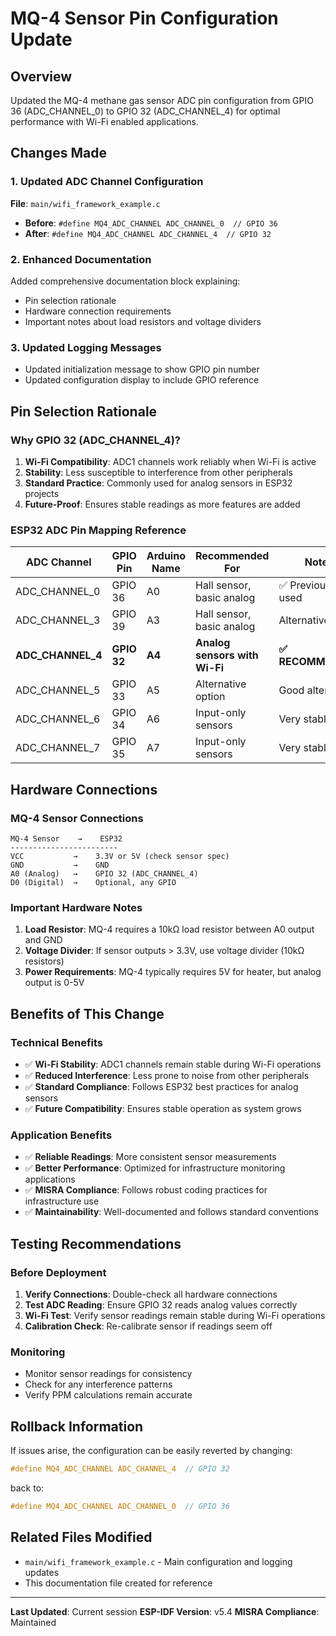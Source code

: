 # MQ-4 Sensor Pin Configuration Update

## Overview
Updated the MQ-4 methane gas sensor ADC pin configuration from GPIO 36 (ADC_CHANNEL_0) to GPIO 32 (ADC_CHANNEL_4) for optimal performance with Wi-Fi enabled applications.

## Changes Made

### 1. Updated ADC Channel Configuration
**File**: `main/wifi_framework_example.c`
- **Before**: `#define MQ4_ADC_CHANNEL ADC_CHANNEL_0  // GPIO 36`
- **After**: `#define MQ4_ADC_CHANNEL ADC_CHANNEL_4  // GPIO 32`

### 2. Enhanced Documentation
Added comprehensive documentation block explaining:
- Pin selection rationale
- Hardware connection requirements
- Important notes about load resistors and voltage dividers

### 3. Updated Logging Messages
- Updated initialization message to show GPIO pin number
- Updated configuration display to include GPIO reference

## Pin Selection Rationale

### Why GPIO 32 (ADC_CHANNEL_4)?
1. **Wi-Fi Compatibility**: ADC1 channels work reliably when Wi-Fi is active
2. **Stability**: Less susceptible to interference from other peripherals
3. **Standard Practice**: Commonly used for analog sensors in ESP32 projects
4. **Future-Proof**: Ensures stable readings as more features are added

### ESP32 ADC Pin Mapping Reference

| ADC Channel | GPIO Pin | Arduino Name | Recommended For | Notes |
|-------------|----------|--------------|-----------------|-------|
| ADC_CHANNEL_0 | GPIO 36 | A0 | Hall sensor, basic analog | ✅ Previously used |
| ADC_CHANNEL_3 | GPIO 39 | A3 | Hall sensor, basic analog | Alternative |
| **ADC_CHANNEL_4** | **GPIO 32** | **A4** | **Analog sensors with Wi-Fi** | **✅ RECOMMENDED** |
| ADC_CHANNEL_5 | GPIO 33 | A5 | Alternative option | Good alternative |
| ADC_CHANNEL_6 | GPIO 34 | A6 | Input-only sensors | Very stable |
| ADC_CHANNEL_7 | GPIO 35 | A7 | Input-only sensors | Very stable |

## Hardware Connections

### MQ-4 Sensor Connections
```
MQ-4 Sensor    →    ESP32
------------------------
VCC           →    3.3V or 5V (check sensor spec)
GND           →    GND
A0 (Analog)   →    GPIO 32 (ADC_CHANNEL_4)
D0 (Digital)  →    Optional, any GPIO
```

### Important Hardware Notes
1. **Load Resistor**: MQ-4 requires a 10kΩ load resistor between A0 output and GND
2. **Voltage Divider**: If sensor outputs > 3.3V, use voltage divider (10kΩ resistors)
3. **Power Requirements**: MQ-4 typically requires 5V for heater, but analog output is 0-5V

## Benefits of This Change

### Technical Benefits
- ✅ **Wi-Fi Stability**: ADC1 channels remain stable during Wi-Fi operations
- ✅ **Reduced Interference**: Less prone to noise from other peripherals
- ✅ **Standard Compliance**: Follows ESP32 best practices for analog sensors
- ✅ **Future Compatibility**: Ensures stable operation as system grows

### Application Benefits
- ✅ **Reliable Readings**: More consistent sensor measurements
- ✅ **Better Performance**: Optimized for infrastructure monitoring applications
- ✅ **MISRA Compliance**: Follows robust coding practices for infrastructure use
- ✅ **Maintainability**: Well-documented and follows standard conventions

## Testing Recommendations

### Before Deployment
1. **Verify Connections**: Double-check all hardware connections
2. **Test ADC Reading**: Ensure GPIO 32 reads analog values correctly
3. **Wi-Fi Test**: Verify sensor readings remain stable during Wi-Fi operations
4. **Calibration Check**: Re-calibrate sensor if readings seem off

### Monitoring
- Monitor sensor readings for consistency
- Check for any interference patterns
- Verify PPM calculations remain accurate

## Rollback Information
If issues arise, the configuration can be easily reverted by changing:
```c
#define MQ4_ADC_CHANNEL ADC_CHANNEL_4  // GPIO 32
```
back to:
```c
#define MQ4_ADC_CHANNEL ADC_CHANNEL_0  // GPIO 36
```

## Related Files Modified
- `main/wifi_framework_example.c` - Main configuration and logging updates
- This documentation file created for reference

---
**Last Updated**: Current session
**ESP-IDF Version**: v5.4
**MISRA Compliance**: Maintained